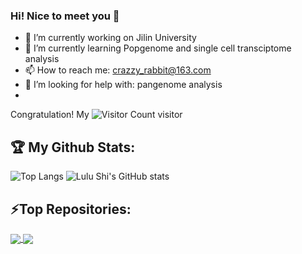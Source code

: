 ### Hi! Nice to meet you 👋

- 🔭 I’m currently working on Jilin University
- 🌱 I’m currently learning Popgenome and single cell transciptome analysis
- 📫 How to reach me: crazzy_rabbit@163.com
- 🤔 I’m looking for help with: pangenome analysis
- 
Congratulation! My ![Visitor Count](https://profile-counter.glitch.me/Crazzy-Rabbit/count.svg) visitor

## :trophy: My Github Stats:
![Top Langs](https://github-readme-stats.vercel.app/api/top-langs/?username=Crazzy-Rabbit&layout=donut&theme=merko&size_weight=0.5&count_weight=0.5)
![Lulu Shi's GitHub stats](https://github-readme-stats.vercel.app/api?username=Crazzy-Rabbit&theme=tokyonight)

## ⚡Top Repositories:
<a href="https://github.com/Crazzy-Rabbit/Rscript-to-anaylise-and-visualize">
  <img align="center" src="https://github-readme-stats.vercel.app/api/pin/?username=Crazzy-Rabbit&theme=radical&repo=Rscript-to-anaylise-and-visualize" />
</a>
<a href="https://github.com/Crazzy-Rabbit/Script-in-Bio">
  <img align="center" src="https://github-readme-stats.vercel.app/api/pin/?username=Crazzy-Rabbit&theme=radical&repo=Script-in-Bio" />
</a>


<!--
**Crazzy-Rabbit/Crazzy-Rabbit** is a ✨ _special_ ✨ repository because its `README.md` (this file) appears on your GitHub profile.

[![Lulu's github stats](https://github-readme-stats.vercel.app/api?username=Crazzy-Rabbit&show_icons=true&theme=radical&hide=prs,contribs)](https://github.com/anuraghazra/github-readme-stats)

## :trophy: My Github Stats:
![Top Langs](https://github-readme-stats.vercel.app/api/top-langs/?username=Crazzy-Rabbit&layout=compact&theme=transparent&size_weight=0.5&count_weight=0.5&card_width=310)
![Lulu Shi's GitHub stats](https://github-readme-stats.vercel.app/api?username=Crazzy-Rabbit&theme=transparent&card_width=310)

## ⚡Top Repositories:
[![Readme Card](https://github-readme-stats.vercel.app/api/pin/?username=Crazzy-Rabbit&theme=transparent&repo=Rscript-to-anaylise-and-visualize)](https://github.com/Crazzy-Rabbit/Rscript-to-anaylise-and-visualize)
[![Readme Card](https://github-readme-stats.vercel.app/api/pin/?username=Crazzy-Rabbit&theme=transparent&repo=Script-in-Bio)](https://github.com/Crazzy-Rabbit/Script-in-Bio)
[![Readme Card](https://github-readme-stats.vercel.app/api/pin/?username=Crazzy-Rabbit&theme=transparent&repo=Genome-analysis)](https://github.com/Crazzy-Rabbit/Genome-analysis)

Here are some ideas to get you started:

- 🔭 I’m currently working on Jilin University
- 🌱 I’m currently learning NGS analysis
- 👯 I’m looking to collaborate on ...
- 🤔 I’m looking for help with ...
- 💬 Ask me about ...
- 📫 How to reach me: ...
- 😄 Pronouns: ...（but hate this mentor for his arrogant and unreasonable）
- ⚡ Fun fact: ...

-->
